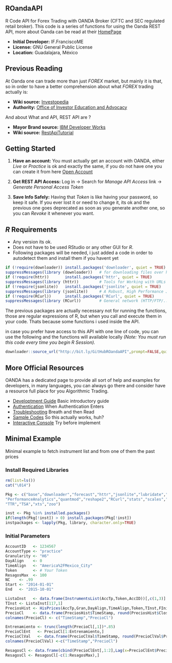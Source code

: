 ## ROandaAPI

R Code API for Forex Trading with OANDA Broker (CFTC and SEC regulated retail broker). This code is a series of functions for using the Oanda REST API, more about Oanda can be read at their [HomePage](http://www.oanda.com/)

- **Initial Developer:** IF.FranciscoME
- **License:** GNU General Public License
- **Location:** Guadalajara, México

## Previous Reading

At Oanda one can trade more than just *FOREX* market, but mainly it is that, so in order to have a better comprehension about what *FOREX* trading actually is:

- **Wiki source:** [Investopedia](http://www.investopedia.com/university/forexmarket/)
- **Authority:** [Office of Investor Education and Advocacy](http://www.sec.gov/investor/alerts/forextrading.pdf)

And about What and API, REST API are ?

- **Mayor Brand source:** [IBM Developer Works](http://www.ibm.com/developerworks/library/ws-restful/)
- **Wiki source:** [RestApiTutorial](http://www.restapitutorial.com/lessons/whatisrest.html)

## Getting Started

1. **Have an account:** You must actually get an account with OANDA, either *Live* or *Practice* is ok and exactly the same, if you do not have one you can create it from here [Open Account](https://fxtrade.oanda.com/your_account/fxtrade/register/gate?utm_source=oandaapi&utm_medium=link&utm_campaign=devportaldocs_demo)

2. **Get REST API Access:** Log in -> Search for *Manage API Access* link -> *Generate Personal Access Token*

3. **Save Info Safely:** Having that *Token* is like having your password, so keep it safe. If you ever lost it or need to change it, its ok and the previous one goes deprecated as soon as you generate another one, so you can *Revoke* it whenever you want.

## *R* Requirements
- Any version its ok.
- Does not have to be used RStudio or any other GUI for *R*.
- Following packages will be needed, i just added a code in order to autodetect them and install them if you havent yet

```r
if (!require(downloader)) install.packages('downloader', quiet = TRUE)
suppressMessages(library (downloader))   # for downloading files over http and https. (OPTIONAL)
if (!require(httr))       install.packages('httr', quiet = TRUE)
suppressMessages(library (httr))         # Tools for Working with URLs and HTTP
if (!require(jsonlite))   install.packages('jsonlite', quiet = TRUE)
suppressMessages(library (jsonlite))     # A Robust, High Performance JSON Parser and Generator for R
if (!require(RCurl))      install.packages('RCurl', quiet = TRUE)
suppressMessages(library (RCurl))        # General network (HTTP/FTP/...) client interface for R
```
The previous packages are actually necessary not for running the functions, those are regular expressions of R, but when you call and execute them in your code. Thats because some functions i used inside the API.

in case you prefer have access to this API with one line of code, you can use the following and the functions will available locally *(Note: You must run this code every time you begin R Session).*

```r
downloader::source_url("http://bit.ly/GitHubROandaAPI",prompt=FALSE,quiet=TRUE)
```
## More Official Resources

OANDA has a dedicated page to provide all sort of help and examples for developers, in many languages, you can always go there and consider have a resource full place for you Algorithmic Trading.

- [Developtment Guide](http://developer.oanda.com/rest-live/development-guide/) Basic introductory guide
- [Authentication](http://developer.oanda.com/rest-live/authentication/) When Authentication Enters
- [Troubleshooting](http://developer.oanda.com/rest-live/troubleshooting-errors/) Breath and then Read
- [Sample Codes](http://developer.oanda.com/rest-live/sample-code/) So this actually works, huh?
- [Interactive Console](http://developer.oanda.com/rest-practice/console/) Try before implement

## Minimal Example
Minimal example to fetch instrument list and from one of them the past prices

### Install Required Libraries

```r
rm(list=ls())
cat("\014")

Pkg <- c("base","downloader","forecast","httr","jsonlite","lubridate","moments",
"PerformanceAnalytics","quantmod","reshape2","RCurl","stats","scales","tseries",
"TTR","TSA","xts","zoo")

inst <- Pkg %in% installed.packages()
if(length(Pkg[!inst]) > 0) install.packages(Pkg[!inst])
instpackages <- lapply(Pkg, library, character.only=TRUE)
```

### Initial Parameters

```r
AccountID   <- 1234567
AccountType <- "practice"
Granularity <- "H6"
DayAlign    <- 0
TimeAlign   <- "America%2FMexico_City"
Token       <- # Your Token
ResagosMax  <- 100
NC    <- .99
Start <- "2014-01-01"
End   <- "2015-10-01"

ListaInst   <- data.frame(InstrumentsList(AccTp,Token,AccID))[,c(1,3)]
TInst <- ListaInst[117,1]
PreciosHist <- HisPrices(AccTp,Gran,DayAlign,TimeAlign,Token,TInst,FIni,FFin)
PrecioCl    <- data.frame(PreciosHist$TimeStamp, round(PreciosHist$Close,4))
colnames(PrecioCl) <- c("TimeStamp","PrecioCl")

Entrenamiento <- trunc(length(PrecioCl[,1])*.85)
PrecioClEnt   <- PrecioCl[1:Entrenamiento,]
PrecioClVal   <- data.frame(PrecioClVal$TimeStamp, round(PrecioClVal$PrecioCl,4))
colnames(PrecioClVal) <-c("TimeStamp","PrecioCl")

ResagosCl <- data.frame(cbind(PrecioClEnt[,1:2],Lag(x=PrecioClEnt$PrecioCl,k=1:ResagosMax)))
ResagosCl <- ResagosCl[-c(1:ResagosMax),]
```

